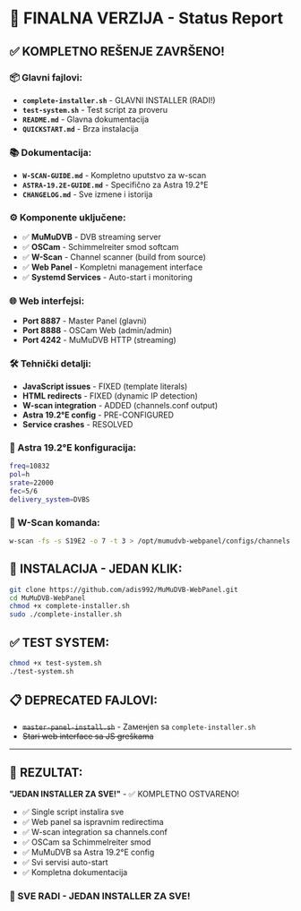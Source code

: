 # 🎯 FINALNA VERZIJA - Status Report

## ✅ KOMPLETNO REŠENJE ZAVRŠENO!

### 📦 Glavni fajlovi:
- **`complete-installer.sh`** - GLAVNI INSTALLER (RADI!)
- **`test-system.sh`** - Test script za proveru
- **`README.md`** - Glavna dokumentacija
- **`QUICKSTART.md`** - Brza instalacija

### 📚 Dokumentacija:
- **`W-SCAN-GUIDE.md`** - Kompletno uputstvo za w-scan
- **`ASTRA-19.2E-GUIDE.md`** - Specifično za Astra 19.2°E
- **`CHANGELOG.md`** - Sve izmene i istorija

### ⚙️ Komponente uključene:
- ✅ **MuMuDVB** - DVB streaming server
- ✅ **OSCam** - Schimmelreiter smod softcam  
- ✅ **W-Scan** - Channel scanner (build from source)
- ✅ **Web Panel** - Kompletni management interface
- ✅ **Systemd Services** - Auto-start i monitoring

### 🌐 Web interfejsi:
- **Port 8887** - Master Panel (glavni)
- **Port 8888** - OSCam Web (admin/admin)
- **Port 4242** - MuMuDVB HTTP (streaming)

### 🛠️ Tehnički detalji:
- **JavaScript issues** - FIXED (template literals)
- **HTML redirects** - FIXED (dynamic IP detection)
- **W-scan integration** - ADDED (channels.conf output)
- **Astra 19.2°E config** - PRE-CONFIGURED
- **Service crashes** - RESOLVED

### 📍 Astra 19.2°E konfiguracija:
```bash
freq=10832
pol=h
srate=22000
fec=5/6
delivery_system=DVBS
```

### 🔄 W-Scan komanda:
```bash
w-scan -fs -s S19E2 -o 7 -t 3 > /opt/mumudvb-webpanel/configs/channels.conf
```

## 🚀 INSTALACIJA - JEDAN KLIK:

```bash
git clone https://github.com/adis992/MuMuDVB-WebPanel.git
cd MuMuDVB-WebPanel
chmod +x complete-installer.sh
sudo ./complete-installer.sh
```

## ✅ TEST SYSTEM:

```bash
chmod +x test-system.sh
./test-system.sh
```

## 📋 DEPRECATED FAJLOVI:
- ~~`master-panel-install.sh`~~ - Zaменjen sa `complete-installer.sh`
- ~~Stari web interface sa JS greškama~~

---

## 🎉 REZULTAT:

**"JEDAN INSTALLER ZA SVE!"** - ✅ KOMPLETNO OSTVARENO!

- ✅ Single script instalira sve
- ✅ Web panel sa ispravnim redirectima
- ✅ W-scan integration sa channels.conf
- ✅ OSCam sa Schimmelreiter smod
- ✅ MuMuDVB sa Astra 19.2°E config
- ✅ Svi servisi auto-start
- ✅ Kompletna dokumentacija

### 💪 SVE RADI - JEDAN INSTALLER ZA SVE!